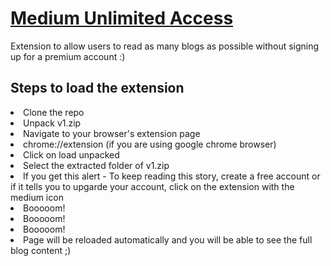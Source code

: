 # [Medium Unlimited Access](#)

Extension to allow users to read as many blogs as possible without signing up for a premium account :)

## Steps to load the extension

<li>Clone the repo

<li>Unpack v1.zip

<li>Navigate to your browser's extension page

<li>chrome://extension (if you are using google chrome browser)

<li>Click on load unpacked

<li>Select the extracted folder of v1.zip

<li>If you get this alert - To keep reading this story, create a free account or if it tells you to upgarde your account, click on the extension with the medium icon

<li>Booooom!

<li>Booooom!

<li>Booooom!

<li>Page will be reloaded automatically and you will be able to see the full blog content ;)